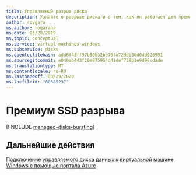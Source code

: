 ```yaml
---
title: Управляемый разрыв диска
description: Узнайте о разрыве диска и о том, как он работает для премиальных SSD Azure.
author: roygara
ms.author: rogarana
ms.date: 03/28/2019
ms.topic: conceptual
ms.service: virtual-machines-windows
ms.subservice: disks
ms.openlocfilehash: add6f43ff97b60b32be76fa72ddb30d0dd026991
ms.sourcegitcommit: e040ab443f10e975954d41def759b1e9d96cdade
ms.translationtype: MT
ms.contentlocale: ru-RU
ms.lasthandoff: 03/29/2020
ms.locfileid: "80385237"
---
```

# <a name="premium-ssd-bursting"></a>Премиум SSD разрыва

[!INCLUDE [managed-disks-bursting](../../../includes/managed-disks-bursting.md)]

## <a name="next-steps"></a>Дальнейшие действия

[Подключение управляемого диска данных к виртуальной машине Windows с помощью портала Azure](attach-managed-disk-portal.md)
